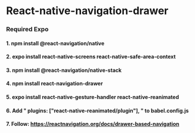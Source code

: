 # React-native-navigation-drawer
### Required Expo
#### 1. npm install @react-navigation/native
#### 2. expo install react-native-screens react-native-safe-area-context
#### 3. npm install @react-navigation/native-stack
#### 4. npm install react-navigation-drawer
#### 5. expo install react-native-gesture-handler react-native-reanimated
#### 6. Add " plugins: ["react-native-reanimated/plugin"], " to babel.config.js
#### 7. Follow: <a href="https://reactnavigation.org/docs/drawer-based-navigation"> https://reactnavigation.org/docs/drawer-based-navigation </a>
